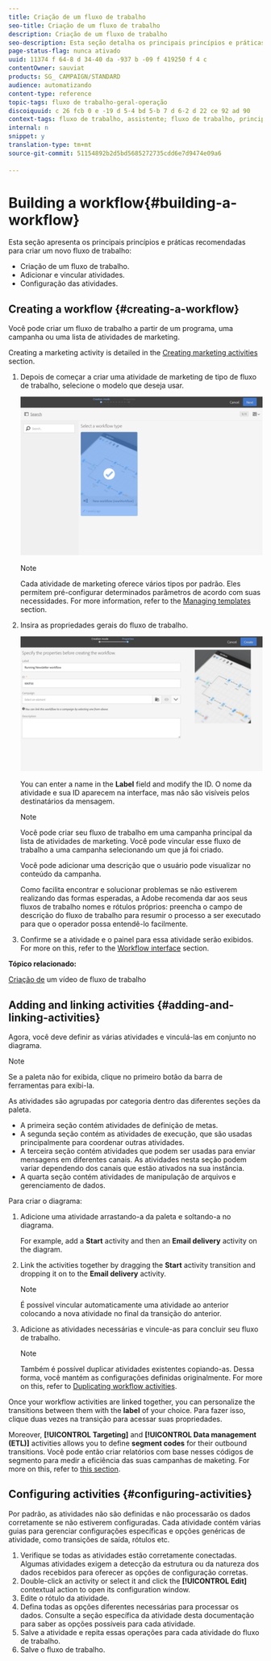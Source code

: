 ```yaml
---
title: Criação de um fluxo de trabalho
seo-title: Criação de um fluxo de trabalho
description: Criação de um fluxo de trabalho
seo-description: Esta seção detalha os principais princípios e práticas recomendadas para criar um novo fluxo de trabalho.
page-status-flag: nunca ativado
uuid: 11374 f 64-8 d 34-40 da -937 b -09 f 419250 f 4 c
contentOwner: sauviat
products: SG_ CAMPAIGN/STANDARD
audience: automatizando
content-type: reference
topic-tags: fluxo de trabalho-geral-operação
discoiquuid: c 26 fcb 0 e -19 d 5-4 bd 5-b 7 d 6-2 d 22 ce 92 ad 90
context-tags: fluxo de trabalho, assistente; fluxo de trabalho, principal
internal: n
snippet: y
translation-type: tm+mt
source-git-commit: 51154892b2d5bd5685272735cdd6e7d9474e09a6

---
```



# Building a workflow{#building-a-workflow}

Esta seção apresenta os principais princípios e práticas recomendadas para criar um novo fluxo de trabalho:

* Criação de um fluxo de trabalho.
* Adicionar e vincular atividades.
* Configuração das atividades.

## Creating a workflow {#creating-a-workflow}

Você pode criar um fluxo de trabalho a partir de um programa, uma campanha ou uma lista de atividades de marketing.

Creating a marketing activity is detailed in the [Creating marketing activities](../../start/using/marketing-activities.md#creating-a-marketing-activity) section.

1. Depois de começar a criar uma atividade de marketing de tipo de fluxo de trabalho, selecione o modelo que deseja usar.

   ![](assets/workflow_creation_1.png)

   >[!NOTE]
   >
   >Cada atividade de marketing oferece vários tipos por padrão. Eles permitem pré-configurar determinados parâmetros de acordo com suas necessidades. For more information, refer to the [Managing templates](../../start/using/about-templates.md) section.

1. Insira as propriedades gerais do fluxo de trabalho.

   ![](assets/workflow_creation_2.png)

   You can enter a name in the **Label** field and modify the ID. O nome da atividade e sua ID aparecem na interface, mas não são visíveis pelos destinatários da mensagem.

   >[!NOTE]
   >
   >Você pode criar seu fluxo de trabalho em uma campanha principal da lista de atividades de marketing. Você pode vincular esse fluxo de trabalho a uma campanha selecionando um que já foi criado.

   Você pode adicionar uma descrição que o usuário pode visualizar no conteúdo da campanha.

   Como facilita encontrar e solucionar problemas se não estiverem realizando das formas esperadas, a Adobe recomenda dar aos seus fluxos de trabalho nomes e rótulos próprios: preencha o campo de descrição do fluxo de trabalho para resumir o processo a ser executado para que o operador possa entendê-lo facilmente.

1. Confirme se a atividade e o painel para essa atividade serão exibidos. For more on this, refer to the [Workflow interface](../../automating/using/workflow-interface.md) section.

**Tópico relacionado:**

[Criação de](https://helpx.adobe.com/campaign/kt/acs/using/acs-create-workflow-feature-video-use.html) um vídeo de fluxo de trabalho

## Adding and linking activities {#adding-and-linking-activities}

Agora, você deve definir as várias atividades e vinculá-las em conjunto no diagrama.

>[!NOTE]
>
>Se a paleta não for exibida, clique no primeiro botão da barra de ferramentas para exibi-la.

As atividades são agrupadas por categoria dentro das diferentes seções da paleta.

* A primeira seção contém atividades de definição de metas.
* A segunda seção contém as atividades de execução, que são usadas principalmente para coordenar outras atividades.
* A terceira seção contém atividades que podem ser usadas para enviar mensagens em diferentes canais. As atividades nesta seção podem variar dependendo dos canais que estão ativados na sua instância.
* A quarta seção contém atividades de manipulação de arquivos e gerenciamento de dados.

Para criar o diagrama:

1. Adicione uma atividade arrastando-a da paleta e soltando-a no diagrama.

   For example, add a **Start** activity and then an **Email delivery** activity on the diagram.

1. Link the activities together by dragging the **Start** activity transition and dropping it on to the **Email delivery** activity.

   >[!NOTE]
   >
   >É possível vincular automaticamente uma atividade ao anterior colocando a nova atividade no final da transição do anterior.

1. Adicione as atividades necessárias e vincule-as para concluir seu fluxo de trabalho.

   >[!NOTE]
   >
   >Também é possível duplicar atividades existentes copiando-as. Dessa forma, você mantém as configurações definidas originalmente. For more on this, refer to [Duplicating workflow activities](../../automating/using/workflow-interface.md#duplicating-workflow-activities).

Once your workflow activities are linked together, you can personalize the transitions between them with the **label** of your choice. Para fazer isso, clique duas vezes na transição para acessar suas propriedades.

Moreover, **[!UICONTROL Targeting]** and **[!UICONTROL Data management (ETL)]** activities allows you to define **segment codes** for their outbound transitions. Você pode então criar relatórios com base nesses códigos de segmento para medir a eficiência das suas campanhas de maketing. For more on this, refer to [this section](../../reporting/using/creating-a-report-workflow-segment.md).

## Configuring activities {#configuring-activities}

Por padrão, as atividades não são definidas e não processarão os dados corretamente se não estiverem configuradas. Cada atividade contém várias guias para gerenciar configurações específicas e opções genéricas de atividade, como transições de saída, rótulos etc.

1. Verifique se todas as atividades estão corretamente conectadas. Algumas atividades exigem a detecção da estrutura ou da natureza dos dados recebidos para oferecer as opções de configuração corretas.
1. Double-click an activity or select it and click the **[!UICONTROL Edit]** contextual action to open its configuration window.
1. Edite o rótulo da atividade.
1. Defina todas as opções diferentes necessárias para processar os dados. Consulte a seção específica da atividade desta documentação para saber as opções possíveis para cada atividade.
1. Salve a atividade e repita essas operações para cada atividade do fluxo de trabalho.
1. Salve o fluxo de trabalho.

